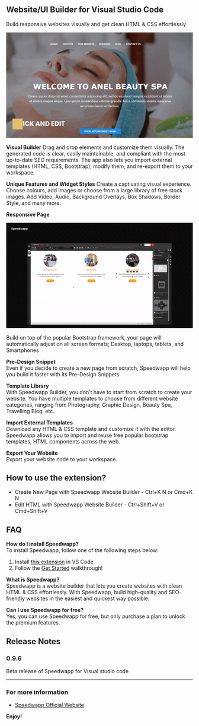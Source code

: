 ## Website/UI Builder for Visual Studio Code

Build responsive websites visually and get clean HTML & CSS effortlessly

![Drag and Drop Editor](https://raw.githubusercontent.com/akambi/speedwapp-vscode/master/assets/images/screenshot-1.gif)

**Visual Builder**
Drag and drop elements and customize them visually. The generated code is clear, easily maintainable, and compliant with the most up-to-date SEO requirements. The app also lets you import external templates (HTML, CSS, Bootstrap), modify them, and re-export them to your workspace.
  
**Unique Features and Widget Styles**
Create a captivating visual experience. Choose colours, add images or choose from a large library of free stock images. Add Video, Audio, Background Overlays, Box Shadows, Border Style, and many more.

**Responsive Page**

![Responsive Design](https://raw.githubusercontent.com/akambi/speedwapp-vscode/master/assets/images/screenshot-2.gif)

Build on top of the popular Bootstrap framework, your page will automatically adjust on all screen formats; Desktop, laptops, tablets, and Smartphones  

**Pre-Design Snippet**  
Even if you decide to create a new page from scratch, Speedwapp will help you build it faster with its Pre-Design Snippets.

**Template Library**  
With Speedwapp Builder, you don’t have to start from scratch to create your website. You have multiple templates to choose from different website categories, ranging from Photography, Graphic Design, Beauty Spa, Travelling Blog, etc.

**Import External Templates**  
Download any HTML & CSS template and customize it with the editor. Speedwapp allows you to import and reuse free popular bootstrap templates, HTML components across the web.

**Export Your Website**  
Export your website code to your workspace.

## How to use the extension?

 - Create New Page with Speedwapp Website Builder - Ctrl+K N or Cmd+K N
 - Edit HTML with Speedwapp Website Builder - Ctrl+Shift+V or Cmd+Shift+V

## FAQ

**How do I install Speedwapp?**  
To install Speedwapp, follow one of the following steps below:

1. Install [this extension] in VS Code.
2. Follow the [Get Started](#how-to-use-the-extension) walkthrough!

[this extension]: https://marketplace.visualstudio.com/items?itemName=speedwapp.speedwapp

**What is Speedwapp?**  
Speedwapp is a website builder that lets you create websites with clean HTML & CSS effortlessly. With Speedwapp, build high-quality and SEO-friendly websites in the easiest and quickest way possible.  

**Can I use Speedwapp for free?**  
Yes, you can use Speedwapp for free, but only purchase a plan to unlock the premium features.  

## Release Notes

### 0.9.6

Beta release of Speedwapp for Visual studio code

-----------------------------------------------------------------------------------------------------------
### For more information

* [Speedwapp Official Website](https://speedwapp.com)

**Enjoy!**
